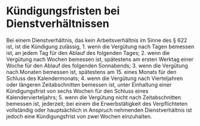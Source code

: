 # Kündigungsfristen bei Dienstverhältnissen

Bei einem Dienstverhältnis, das kein Arbeitsverhältnis im Sinne des § 622 ist, ist die Kündigung zulässig,  1\.
 wenn die Vergütung nach Tagen bemessen ist, an jedem Tag für den Ablauf des folgenden Tages;
 2\.
 wenn die Vergütung nach Wochen bemessen ist, spätestens am ersten Werktag einer Woche für den Ablauf des folgenden Sonnabends;
 3\.
 wenn die Vergütung nach Monaten bemessen ist, spätestens am 15\. eines Monats für den Schluss des Kalendermonats;
 4\.
 wenn die Vergütung nach Vierteljahren oder längeren Zeitabschnitten bemessen ist, unter Einhaltung einer Kündigungsfrist von sechs Wochen für den Schluss eines Kalendervierteljahrs;
 5\.
 wenn die Vergütung nicht nach Zeitabschnitten bemessen ist, jederzeit; bei einem die Erwerbstätigkeit des Verpflichteten vollständig oder hauptsächlich in Anspruch nehmenden Dienstverhältnis ist jedoch eine Kündigungsfrist von zwei Wochen einzuhalten.
 

